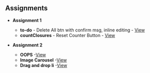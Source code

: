 ## Assignments

- **Assignment 1**  
  - **to-do** - Delete All btn with confirm msg, inline editing - [View](to-do/README.md)  
  - **countClosures** - Reset Counter Button - [View](countClosures/)

- **Assignment 2**
  - **OOPS** -[View](04-02-2025/oops)
  - **Image Carousel** -[View](https://github.com/YashodhanDevdhar/bits-training/tree/3184fe8d66fd2cc9d9bd3bb5922e5e8b9710ebe8/04-02-2025/Image%20Carousel)
  - **Drag and drop li** -[View](https://github.com/YashodhanDevdhar/bits-training/tree/c47d9b668125e85996826b591f9b18bef24903eb/04-02-2025/drag%20and%20drop%20ul%20li)
